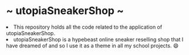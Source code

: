 # ~ utopiaSneakerShop ~
<li> This repository holds all the code related to the application of utopiaSneakerShop. </li>
<li> utopiaSneakerShop is a hypebeast online sneaker reselling shop that I have dreamed of and so I use it as a theme in all my school projects. 😄 </li>
